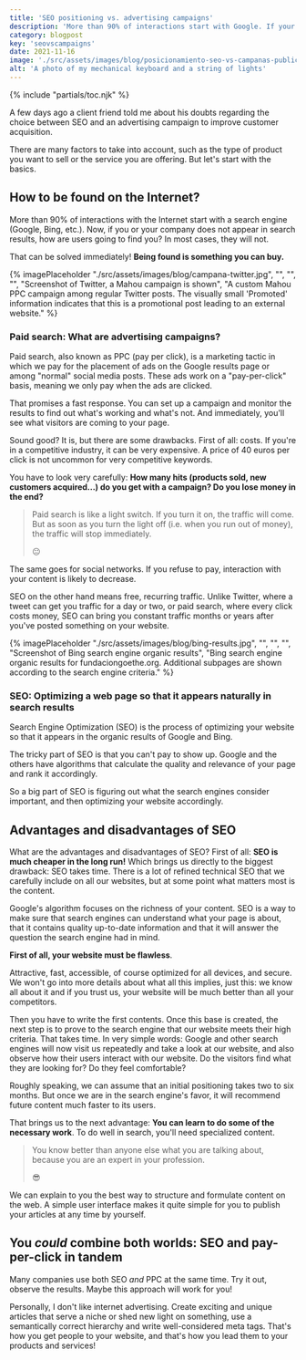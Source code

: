 ```yaml
---
title: 'SEO positioning vs. advertising campaigns'
description: 'More than 90% of interactions start with Google. If your company does not appear in the search results, how are users going to find you?'
category: blogpost
key: 'seovscampaigns'
date: 2021-11-16
image: './src/assets/images/blog/posicionamiento-seo-vs-campanas-publicidad.jpg'
alt: 'A photo of my mechanical keyboard and a string of lights'
---
```


{% include "partials/toc.njk" %}

A few days ago a client friend told me about his doubts regarding the choice between SEO and an advertising campaign to improve customer acquisition.

There are many factors to take into account, such as the type of product you want to sell or the service you are offering. But let's start with the basics.

## How to be found on the Internet?

More than 90% of interactions with the Internet start with a search engine (Google, Bing, etc.). Now, if you or your company does not appear in search results, how are users going to find you? In most cases, they will not.

That can be solved immediately! **Being found is something you can buy.**

{% imagePlaceholder "./src/assets/images/blog/campana-twitter.jpg", "", "", "", "Screenshot of Twitter, a Mahou campaign is shown", "A custom Mahou PPC campaign among regular Twitter posts. The visually small 'Promoted' information indicates that this is a promotional post leading to an external website." %}

### Paid search: What are advertising campaigns?

Paid search, also known as PPC (pay per click), is a marketing tactic in which we pay for the placement of ads on the Google results page or among "normal" social media posts. These ads work on a "pay-per-click" basis, meaning we only pay when the ads are clicked.

That promises a fast response. You can set up a campaign and monitor the results to find out what's working and what's not. And immediately, you'll see what visitors are coming to your page.

Sound good? It is, but there are some drawbacks. First of all: costs. If you're in a competitive industry, it can be very expensive. A price of 40 euros per click is not uncommon for very competitive keywords.

You have to look very carefully:
**How many hits (products sold, new customers acquired...) do you get with a campaign? Do you lose money in the end?**

> Paid search is like a light switch. If you turn it on, the traffic will come. But as soon as you turn the light off (i.e. when you run out of money), the traffic will stop immediately.
>
> 😐

The same goes for social networks. If you refuse to pay, interaction with your content is likely to decrease.

SEO on the other hand means free, recurring traffic. Unlike Twitter, where a tweet can get you traffic for a day or two, or paid search, where every click costs money, SEO can bring you constant traffic months or years after you've posted something on your website.

{% imagePlaceholder "./src/assets/images/blog/bing-results.jpg", "", "", "", "Screenshot of Bing search engine organic results", "Bing search engine organic results for fundaciongoethe.org. Additional subpages are shown according to the search engine criteria." %}

### SEO: Optimizing a web page so that it appears naturally in search results

Search Engine Optimization (SEO) is the process of optimizing your website so that it appears in the organic results of Google and Bing.

The tricky part of SEO is that you can't pay to show up. Google and the others have algorithms that calculate the quality and relevance of your page and rank it accordingly.

So a big part of SEO is figuring out what the search engines consider important, and then optimizing your website accordingly.

## Advantages and disadvantages of SEO

What are the advantages and disadvantages of SEO? First of all: **SEO is much cheaper in the long run!** Which brings us directly to the biggest drawback: SEO takes time. There is a lot of refined technical SEO that we carefully include on all our websites, but at some point what matters most is the content.

Google's algorithm focuses on the richness of your content. SEO is a way to make sure that search engines can understand what your page is about, that it contains quality up-to-date information and that it will answer the question the search engine had in mind.

**First of all, your website must be flawless**.

Attractive, fast, accessible, of course optimized for all devices, and secure. We won't go into more details about what all this implies, just this: we know all about it and if you trust us, your website will be much better than all your competitors.

Then you have to write the first contents. Once this base is created, the next step is to prove to the search engine that our website meets their high criteria. That takes time. In very simple words: Google and other search engines will now visit us repeatedly and take a look at our website, and also observe how their users interact with our website. Do the visitors find what they are looking for? Do they feel comfortable?

Roughly speaking, we can assume that an initial positioning takes two to six months. But once we are in the search engine's favor, it will recommend future content much faster to its users.

That brings us to the next advantage: **You can learn to do some of the necessary work**.
To do well in search, you'll need specialized content.

> You know better than anyone else what you are talking about, because you are an expert in your profession.
>
> 😎

We can explain to you the best way to structure and formulate content on the web. A simple user interface makes it quite simple for you to publish your articles at any time by yourself.

## You _could_ combine both worlds: SEO and pay-per-click in tandem

Many companies use both SEO _and_ PPC at the same time. Try it out, observe the results. Maybe this approach will work for you!

Personally, I don't like internet advertising. Create exciting and unique articles that serve a niche or shed new light on something, use a semantically correct hierarchy and write well-considered meta tags. That's how you get people to your website, and that's how you lead them to your products and services!
